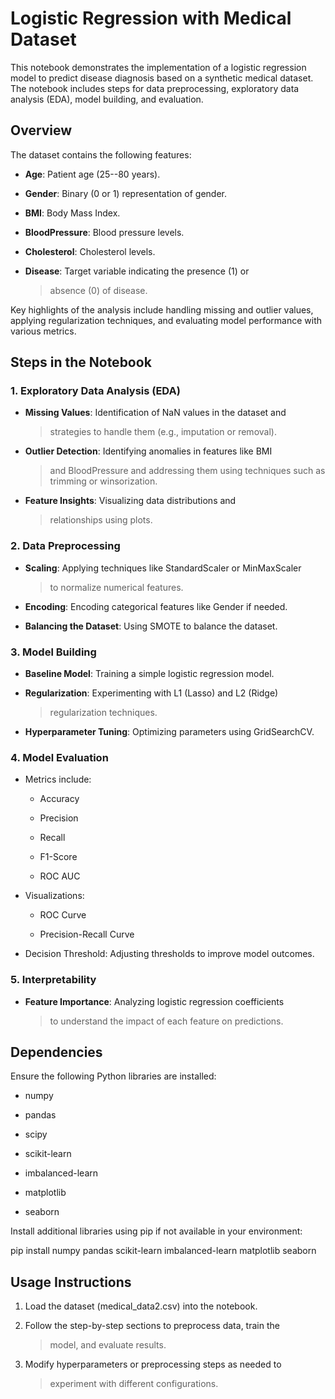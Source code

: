 # Logistic Regression with Medical Dataset

This notebook demonstrates the implementation of a logistic regression
model to predict disease diagnosis based on a synthetic medical dataset.
The notebook includes steps for data preprocessing, exploratory data
analysis (EDA), model building, and evaluation.

## Overview

The dataset contains the following features:

-   **Age**: Patient age (25--80 years).

-   **Gender**: Binary (0 or 1) representation of gender.

-   **BMI**: Body Mass Index.

-   **BloodPressure**: Blood pressure levels.

-   **Cholesterol**: Cholesterol levels.

-   **Disease**: Target variable indicating the presence (1) or
    > absence (0) of disease.

Key highlights of the analysis include handling missing and outlier
values, applying regularization techniques, and evaluating model
performance with various metrics.

## Steps in the Notebook

### 1. Exploratory Data Analysis (EDA)

-   **Missing Values**: Identification of NaN values in the dataset and
    > strategies to handle them (e.g., imputation or removal).

-   **Outlier Detection**: Identifying anomalies in features like BMI
    > and BloodPressure and addressing them using techniques such as
    > trimming or winsorization.

-   **Feature Insights**: Visualizing data distributions and
    > relationships using plots.

### 2. Data Preprocessing

-   **Scaling**: Applying techniques like StandardScaler or MinMaxScaler
    > to normalize numerical features.

-   **Encoding**: Encoding categorical features like Gender if needed.

-   **Balancing the Dataset**: Using SMOTE to balance the dataset.

### 3. Model Building

-   **Baseline Model**: Training a simple logistic regression model.

-   **Regularization**: Experimenting with L1 (Lasso) and L2 (Ridge)
    > regularization techniques.

-   **Hyperparameter Tuning**: Optimizing parameters using GridSearchCV.

### 4. Model Evaluation

-   Metrics include:

    -   Accuracy

    -   Precision

    -   Recall

    -   F1-Score

    -   ROC AUC

-   Visualizations:

    -   ROC Curve

    -   Precision-Recall Curve

-   Decision Threshold: Adjusting thresholds to improve model outcomes.

### 5. Interpretability

-   **Feature Importance**: Analyzing logistic regression coefficients
    > to understand the impact of each feature on predictions.

## Dependencies

Ensure the following Python libraries are installed:

-   numpy

-   pandas

-   scipy

-   scikit-learn

-   imbalanced-learn

-   matplotlib

-   seaborn

Install additional libraries using pip if not available in your
environment:

pip install numpy pandas scikit-learn imbalanced-learn matplotlib
seaborn

## Usage Instructions

1.  Load the dataset (medical_data2.csv) into the notebook.

2.  Follow the step-by-step sections to preprocess data, train the
    > model, and evaluate results.

3.  Modify hyperparameters or preprocessing steps as needed to
    > experiment with different configurations.
